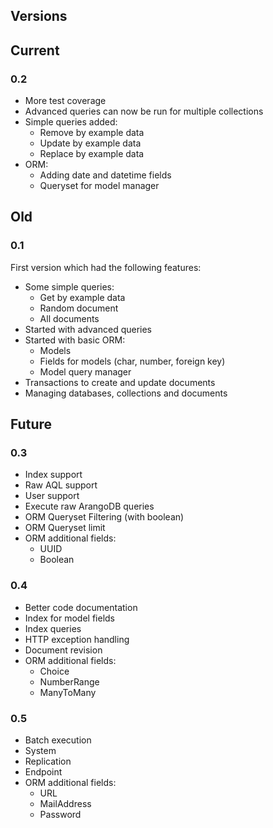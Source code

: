 Versions
---------

## Current

### 0.2

- More test coverage
- Advanced queries can now be run for multiple collections
- Simple queries added:
    - Remove by example data
    - Update by example data
    - Replace by example data
- ORM:
    - Adding date and datetime fields
    - Queryset for model manager

## Old

### 0.1
First version which had the following features:

- Some simple queries:
    - Get by example data
    - Random document
    - All documents
- Started with advanced queries
- Started with basic ORM:
    - Models
    - Fields for models (char, number, foreign key)
    - Model query manager
- Transactions to create and update documents
- Managing databases, collections and documents

## Future
    
### 0.3
- Index support
- Raw AQL support
- User support
- Execute raw ArangoDB queries
- ORM Queryset Filtering (with boolean)
- ORM Queryset limit
- ORM additional fields:
    - UUID
    - Boolean

### 0.4
- Better code documentation
- Index for model fields
- Index queries
- HTTP exception handling
- Document revision
- ORM additional fields:
    - Choice
    - NumberRange
    - ManyToMany

### 0.5
- Batch execution
- System
- Replication
- Endpoint
- ORM additional fields:
    - URL
    - MailAddress
    - Password